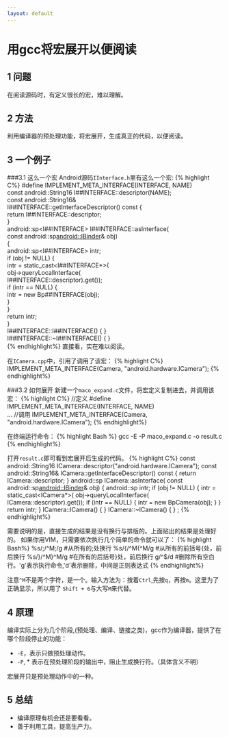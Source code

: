 ```yaml
---
layout: default
---
```


用gcc将宏展开以便阅读
=====================

1 问题
----------------------
在阅读源码时，有定义很长的宏，难以理解。

2 方法
----------------------
利用编译器的预处理功能，将宏展开，生成真正的代码，以便阅读。


3 一个例子
----------------------
###3.1 这么一个宏
Android源码`IInterface.h`里有这么一个宏:
{% highlight C%}
#define IMPLEMENT_META_INTERFACE(INTERFACE, NAME)                       \
    const android::String16 I##INTERFACE::descriptor(NAME);             \
    const android::String16&                                            \
            I##INTERFACE::getInterfaceDescriptor() const {              \
        return I##INTERFACE::descriptor;                                \
    }                                                                   \
    android::sp<I##INTERFACE> I##INTERFACE::asInterface(                \
            const android::sp<android::IBinder>& obj)                   \
    {                                                                   \
        android::sp<I##INTERFACE> intr;                                 \
        if (obj != NULL) {                                              \
            intr = static_cast<I##INTERFACE*>(                          \
                obj->queryLocalInterface(                               \
                        I##INTERFACE::descriptor).get());               \
            if (intr == NULL) {                                         \
                intr = new Bp##INTERFACE(obj);                          \
            }                                                           \
        }                                                               \
        return intr;                                                    \
    }                                                                   \
    I##INTERFACE::I##INTERFACE() { }                                    \
    I##INTERFACE::~I##INTERFACE() { }                                   \
{% endhighlight%}
直接看，实在难以阅读。

在`ICamera.cpp`中，引用了调用了该宏：
{% highlight C%}
IMPLEMENT_META_INTERFACE(Camera, "android.hardware.ICamera");
{% endhighlight%}

###3.2 如何展开
新建一个`maco_expand.c`文件，将宏定义复制进去，并调用该宏：
{% highlight C%}
//定义
#define IMPLEMENT_META_INTERFACE(INTERFACE, NAME)                     \
	...
//调用
IMPLEMENT_META_INTERFACE(Camera, "android.hardware.ICamera");
{% endhighlight%}

在终端运行命令：
{% highlight Bash %}
gcc -E -P maco_expand.c -o result.c
{% endhighlight%}

打开`result.c`即可看到宏展开后生成的代码。
{% highlight C%}
const android::String16 ICamera::descriptor("android.hardware.ICamera");
const android::String16& ICamera::getInterfaceDescriptor() const 
{
	return ICamera::descriptor;
}
android::sp<ICamera> ICamera::asInterface( const android::sp<android::IBinder>& obj) 
{
	android::sp<ICamera> intr;
	if (obj != NULL) 
	{
		intr = static_cast<ICamera*>( obj->queryLocalInterface( ICamera::descriptor).get());
		if (intr == NULL) 
		{
			intr = new BpCamera(obj);
		}
	}
	return intr;
}
ICamera::ICamera() 
{
}
ICamera::~ICamera() 
{
}
;
{% endhighlight%}

需要说明的是，直接生成的结果是没有换行与排版的。上面贴出的结果是处理好的。
如果你用VIM，只需要依次执行几个简单的命令就可以了：
{% highlight Bash%}
%s/;/^M;/g          #从所有的;处换行
%s/{/^M{^M/g        #从所有的前括号{处，前后换行
	%s/}/^M}^M/g        #在所有的后括号}处，前后换行
	g/^$/d 				#删除所有空白行。'g'表示执行命令,'d'表示删除，中间是正则表达式
{% endhighlight%}

注意`^M`不是两个字符，是一个。输入方法为：按着`Ctrl`,先按`q`，再按`m`。这里为了正确显示，所以用了
`Shift + 6`与大写`M`来代替。

4 原理
---------------------------
编译实际上分为几个阶段,(预处理、编译、链接之类)，gcc作为编译器，提供了在哪个阶段停止的功能：

* `-E`，表示只做预处理动作。
* `-P`, * 表示在预处理阶段的输出中，阻止生成换行符。（具体含义不明）

宏展开只是预处理动作中的一种。

5 总结
---------------------------
* 编译原理有机会还是要看看。
* 善于利用工具，提高生产力。
